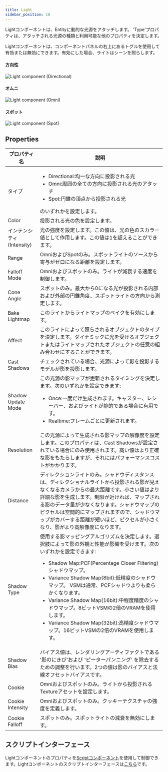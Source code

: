 ```yaml
---
title: Light
sidebar_position: 10
---
```


Lightコンポーネントは、Entityに動的な光源をアタッチします。 'Type'プロパティは、アタッチされる光源の種類と利用可能な他のプロパティを決定します。

Lightコンポーネントは、コンポーネントパネルの右上にあるトグルを使用して有効または無効にできます。有効にした場合、ライトはシーンを照らします。

#### 方向性

![Light component (Directional)][1]

#### オムニ

![Light component (Omni)][2]

#### スポット

![Light component (Spot)][3]

## Properties

| プロパティ名           | 説明 |
|--------------------|-------------|
| タイプ               | <ul><li> Directional:均一な方向に投影される光</li><li>Omni:周囲の全ての方向に投影される光のアタッチ</li><li>Spot:円錐の頂点から投影される光</li></ul>のいずれかを設定します。 |
| Color              | 投影される光の色を設定します。 |
| インテンシティ (Intensity)          | 光の強度を設定します。この値は、光の色のスカラー値として作用します。この値は1を超えることができます。 |
| Range              | OmniおよびSpotのみ。スポットライトのソースから寄与がゼロになる距離を設定します。 |
| Falloff Mode       | Omniおよびスポットのみ。ライトが減衰する速度を制御します。 |
| Cone Angle         | スポットのみ。最大から0になる光が投影される内部および外部の円錐角度、スポットライトの方向から測定します。 |
| Bake Lightmap      | このライトからライトマップのベイクを有効にします。 |
| Affect             | このライトによって照らされるオブジェクトのタイプを決定します。ダイナミックに光を受けるオブジェクトまたはライトマップされたオブジェクトの任意の組み合わせにすることができます。 |
| Cast Shadows       | チェックされている場合、光源によって影を投影するモデルが影を投影します。 |
| Shadow Update Mode | この光源の影マップが更新されるタイミングを決定します。次のいずれかを設定できます: <ul><li>Once:一度だけ生成されます。キャスター、レシーバー、およびライトが静的である場合に有用です。</li><li>Realtime:フレームごとに更新されます。</li></ul> |
| Resolution         | この光源によって生成される影マップの解像度を設定します。このプロパティは、Cast Shadowsが設定されている場合にのみ使用されます。高い値はより正確な影をもたらしますが、それにはパフォーマンスコストがかかります。 |
| Distance           | ディレクションライトのみ。シャドウディスタンスは、ディレクショナルライトから投影される影が見えなくなるカメラからの最大距離です。小さい値はより詳細な影を生成します。制限が近ければ、マップされる影のデータ量が少なくなります。シャドウマップのピクセルは空間的にマップされますので、シャドウマップがカバーする距離が短いほど、ピクセルが小さくなり、影がより高解像度になります。 |
| Shadow Type        | 使用する影マッピングアルゴリズムを決定します。選択肢によって影の外観と性能が影響を受けます。次のいずれかを設定できます: <ul><li>Shadow Map:PCF(Percentage Closer Filtering)シャドウマップ。</li><li>Variance Shadow Map(8bit):低精度のシャドウマップ。 VSMは通常、PCFシャドウよりも柔らかくなります。</li><li>Variance Shadow Map(16bit):中程度精度のシャドウマップ。8ビットVSMの2倍のVRAMを使用します。</li><li>Variance Shadow Map(32bit):高精度シャドウマップ。16ビットVSMの2倍のVRAMを使用します。</li></ul> |
| Shadow Bias        | バイアス値は、レンダリングアーティファクトである '影のにきび'および 'ピーターパンニング' を除去するための調整を行います。2つの値は影のバイアスと法線オフセットバイアスです。 |
| Cookie             | Omniおよびスポットのみ。ライトから投影されるTextureアセットを設定します。 |
| Cookie Intensity   | Omniおよびスポットのみ。クッキーテクスチャの強度を定義します。 |
| Cookie Falloff     | スポットのみ。スポットライトの減衰を無効にします。 |

## スクリプトインターフェース

Lightコンポーネントのプロパティを[Scriptコンポーネント][4]を使用して制御できます。Lightコンポーネントのスクリプトインターフェースは[こちら][5]です。

[1]: /images/user-manual/scenes/components/component-light-directional.png
[2]: /images/user-manual/scenes/components/component-light-point.png
[3]: /images/user-manual/scenes/components/component-light-spot.png
[4]: /user-manual/packs/components/script
[5]: /api/pc.LightComponent.html
